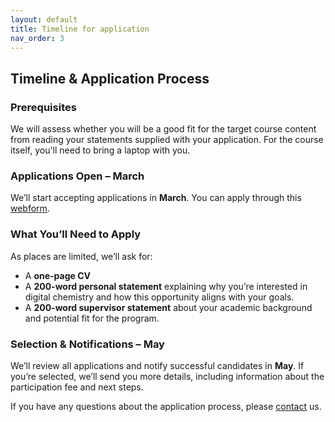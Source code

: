 ```yaml
---
layout: default
title: Timeline for application
nav_order: 3
---
```


## Timeline & Application Process

### Prerequisites

We will assess whether you will be a good fit for the target course content from reading your statements 
supplied with your application. For the course itself, you'll need to bring a laptop with you.

### Applications Open – March
We’ll start accepting applications in **March**. You can apply through this [webform](https://docs.google.com/forms/d/1d0-Wu9_B43x0Z-keqJSLucBJSkmbjvGnDK3L_-Dggqg/edit).

### What You’ll Need to Apply
As places are limited, we’ll ask for:
- A **one-page CV**
- A **200-word personal statement** explaining why you’re interested in digital chemistry and how this opportunity aligns with your goals.
- A **200-word supervisor statement** about your academic background and potential fit for the program.  

### Selection & Notifications – May
We’ll review all applications and notify successful candidates in **May**. If you’re selected, we’ll send you more details, including information about the participation fee and next steps.

If you have any questions about the application process, please [contact](contact.md) us.
